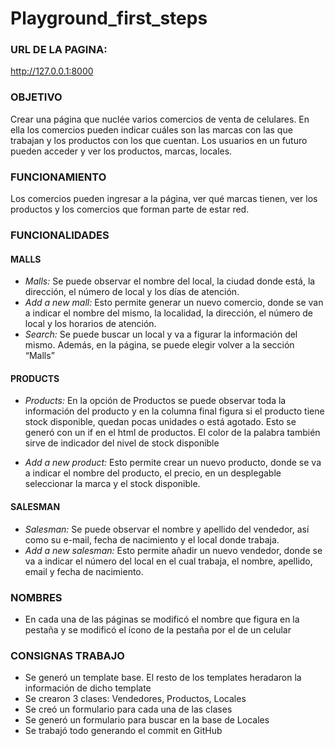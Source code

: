 # Playground_first_steps

### URL DE LA PAGINA:
http://127.0.0.1:8000

### OBJETIVO
Crear una página que nuclée varios comercios de venta de celulares. En ella los comercios pueden indicar cuáles son las marcas con las que trabajan y los productos con los que cuentan. Los usuarios en un futuro pueden acceder y ver los productos, marcas, locales.

### FUNCIONAMIENTO
Los comercios pueden ingresar a la página, ver qué marcas tienen, ver los productos y los comercios que forman parte de estar red.

### FUNCIONALIDADES

#### MALLS
- *Malls:*
Se puede observar el nombre del local, la ciudad donde está, la dirección, el número de local y los días de atención.
- *Add a new mall:*
Esto permite generar un nuevo comercio, donde se van a indicar el nombre del mismo, la localidad, la dirección, el número de local y los horarios de atención.
- *Search:*
Se puede buscar un local y va a figurar la información del mismo.
Además, en la página, se puede elegir volver a la sección “Malls”


#### PRODUCTS
- *Products:*
En la opción de Productos se puede observar toda la información del producto y en la columna final figura si el producto tiene stock disponible, quedan pocas unidades o está agotado. Esto se generó con un if en el html de productos. El color de la palabra también sirve de indicador del nivel de stock disponible

- *Add a new product:*
Esto permite crear un nuevo producto, donde se va a indicar el nombre del producto, el precio, en un desplegable seleccionar la marca y el stock disponible.

#### SALESMAN
- *Salesman:*
Se puede observar el nombre y apellido del vendedor, así como su e-mail, fecha de nacimiento y el local donde trabaja.
- *Add a new salesman:*
Esto permite añadir un nuevo vendedor, donde se va a indicar el número del local en el cual trabaja, el nombre, apellido, email y fecha de nacimiento.

### NOMBRES
- En cada una de las páginas se modificó el nombre que figura en la pestaña y se modificó el ícono de la pestaña por el de un celular

### CONSIGNAS TRABAJO
- Se generó un template base. El resto de los templates heradaron la información de dicho template
- Se crearon 3 clases: Vendedores, Productos, Locales
- Se creó un formulario para cada una de las clases
- Se generó un formulario para buscar en la base de Locales
- Se trabajó todo generando el commit en GitHub
